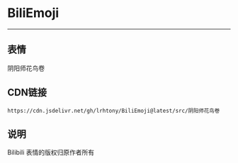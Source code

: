 
# BiliEmoji
---
## 表情
阴阳师花鸟卷
## CDN链接
```
https://cdn.jsdelivr.net/gh/lrhtony/BiliEmoji@latest/src/阴阳师花鸟卷
```
## 说明
Bilibili 表情的版权归原作者所有
